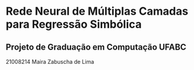 # Rede Neural de Múltiplas Camadas para Regressão Simbólica

## Projeto de Graduação em Computação UFABC

21008214 Maira Zabuscha de Lima
